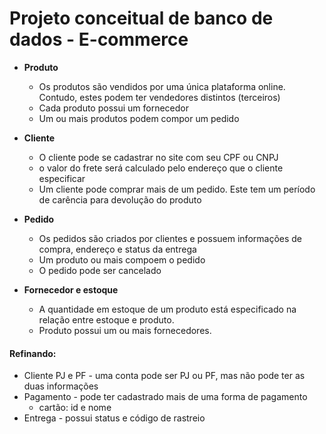 # Projeto conceitual de banco de dados - E-commerce

- **Produto**
  - Os produtos são vendidos por uma única plataforma online. Contudo, estes podem ter vendedores distintos (terceiros)
  - Cada produto possui um fornecedor
  - Um ou mais produtos podem compor um pedido
    
- **Cliente**
  - O cliente pode se cadastrar no site com seu CPF ou CNPJ
  - o valor do frete será calculado pelo endereço que o cliente especificar
  - Um cliente pode comprar mais de um pedido. Este tem um período de carência para devolução do produto
    
- **Pedido**
  - Os pedidos são criados por clientes e possuem informações de compra, endereço e status da entrega
  - Um produto ou mais compoem o pedido
  - O pedido pode ser cancelado
    
- **Fornecedor e estoque**
  - A quantidade em estoque de um produto está especificado na relação entre estoque e produto.
  - Produto possui um ou mais fornecedores.

#### Refinando:

- Cliente PJ e PF - uma conta pode ser PJ ou PF, mas não pode ter as duas informações
- Pagamento - pode ter cadastrado mais de uma forma de pagamento
  - cartão: id e nome
- Entrega - possui status e código de rastreio
